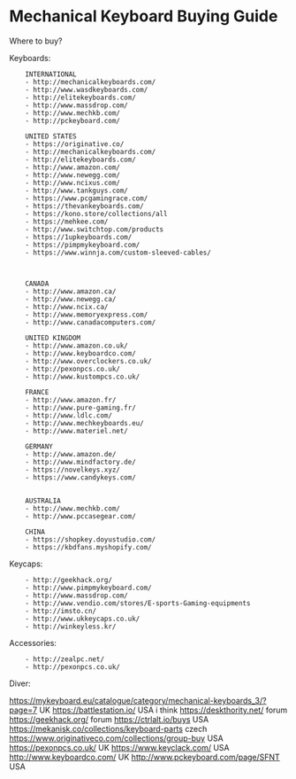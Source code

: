 # Mechanical Keyboard Buying Guide

Where to buy?
 
Keyboards:

        INTERNATIONAL
        - http://mechanicalkeyboards.com/
        - http://www.wasdkeyboards.com/
        - http://elitekeyboards.com/
        - http://www.massdrop.com/
        - http://www.mechkb.com/
        - http://pckeyboard.com/
 
        UNITED STATES
        - https://originative.co/
        - http://mechanicalkeyboards.com/
        - http://elitekeyboards.com/
        - http://www.amazon.com/
        - http://www.newegg.com/
        - http://www.ncixus.com/
        - http://www.tankguys.com/
        - https://www.pcgamingrace.com/ 
        - https://thevankeyboards.com/
        - https://kono.store/collections/all
        - https://mehkee.com/
        - http://www.switchtop.com/products
        - https://1upkeyboards.com/
        - https://pimpmykeyboard.com/
        - https://www.winnja.com/custom-sleeved-cables/


 
        CANADA
        - http://www.amazon.ca/
        - http://www.newegg.ca/
        - http://www.ncix.ca/
        - http://www.memoryexpress.com/
        - http://www.canadacomputers.com/
 
        UNITED KINGDOM
        - http://www.amazon.co.uk/
        - http://www.keyboardco.com/
        - http://www.overclockers.co.uk/
        - http://pexonpcs.co.uk/
        - http://www.kustompcs.co.uk/
 
        FRANCE
        - http://www.amazon.fr/
        - http://www.pure-gaming.fr/
        - http://www.ldlc.com/
        - http://www.mechkeyboards.eu/
        - http://www.materiel.net/
 
        GERMANY
        - http://www.amazon.de/
        - http://www.mindfactory.de/
        - https://novelkeys.xyz/
        - https://www.candykeys.com/

 
        AUSTRALIA
        - http://www.mechkb.com/
        - http://www.pccasegear.com/
        
        CHINA
        - https://shopkey.doyustudio.com/
        - https://kbdfans.myshopify.com/
 
Keycaps:

        - http://geekhack.org/
        - http://www.pimpmykeyboard.com/
        - http://www.massdrop.com/
        - http://www.vendio.com/stores/E-sports-Gaming-equipments
        - http://imsto.cn/
        - http://www.ukkeycaps.co.uk/
        - http://winkeyless.kr/
 
Accessories:

        - http://zealpc.net/
        - http://pexonpcs.co.uk/
        

Diver:

https://mykeyboard.eu/catalogue/category/mechanical-keyboards_3/?page=7 UK
https://battlestation.io/ USA i think 
https://deskthority.net/ forum
https://geekhack.org/ forum 
https://ctrlalt.io/buys USA
https://mekanisk.co/collections/keyboard-parts czech
https://www.originativeco.com/collections/group-buy USA
https://pexonpcs.co.uk/ UK
https://www.keyclack.com/ USA 
http://www.keyboardco.com/ UK
http://www.pckeyboard.com/page/SFNT USA
